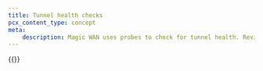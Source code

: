```yaml
---
title: Tunnel health checks
pcx_content_type: concept
meta:
    description: Magic WAN uses probes to check for tunnel health. Review information on this page to learn more.
---
```


{{<render file="tunnel-health/_tunnel-health-checks.md" productFolder="magic-transit" withParameters="/magic-wan/configuration/manually/how-to/tunnel-health-checks/#update-health-check-frequency;;Magic WAN;;/magic-wan/configuration/manually/how-to/configure-static-routes/;;/magic-wan/configuration/manually/how-to/configure-tunnels/;;/magic-wan/configuration/manually/how-to/configure-tunnels/#add-tunnels">}}